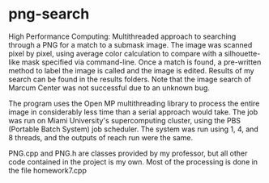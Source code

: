 # png-search
High Performance Computing: Multithreaded approach to searching through a PNG for a match to a submask image. The image was scanned pixel by pixel, using average color calculation to compare with a silhouette-like mask specified via command-line. Once a match is found, a pre-written method to label the image is called and the image is edited. Results of my search can be found in the results folders. Note that the image search of Marcum Center was not successful due to an unknown bug.

The program uses the Open MP multithreading library to process the entire image in considerably less time than a serial approach would take. The job was run on Miami University's supercomputing cluster, using the PBS (Portable Batch System) job scheduler. The system was run using 1, 4, and 8 threads, and the outputs of reach run were the same. 

PNG.cpp and PNG.h are classes provided by my professor, but all other code contained in the project is my own. Most of the processing is done in the file homework7.cpp
